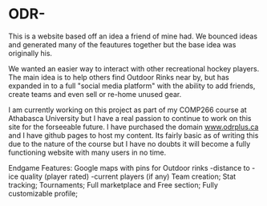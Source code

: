 # ODR-

This is a website based off an idea a friend of mine had. We bounced ideas and generated many of the feautures 
together but the base idea was originally his.

We wanted an easier way to interact with other recreational hockey players. The main idea is to help others find 
Outdoor Rinks near by, but has expanded in to a full "social media platform" with the ability to add friends, create
teams and even sell or re-home unused gear. 

I am currently working on this project as part of my COMP266 course at Athabasca University but I have a real passion
to continue to work on this site for the forseeable future. I have purchased the domain www.odrplus.ca and I have 
github pages to host my content. Its fairly basic as of writing this due to the nature of the course but I have no
doubts it will become a fully functioning website with many users in no time.

Endgame Features:
Google maps with pins for Outdoor rinks
  -distance to
  -ice quality (player rated)
  -current players (if any)
Team creation;
Stat tracking;
Tournaments;
Full marketplace and Free section;
Fully customizable profile;
